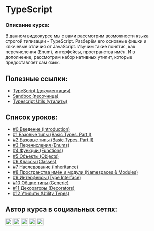#  TypeScript

### Описание курса:
В данном видеокурсе мы с вами рассмотрим возможности языка строгой типизации - TypeScript. Разберём его основные фишки и ключевые отличия от JavaScript. Изучим такие понятия, как перечисления (Enum), интерфейсы, пространства имён. И в дополнение, рассмотрим набор нативных утилит, которые предоставляет сам язык.

## Полезные ссылки:
- [TypeScript (документация)](https://www.typescriptlang.org)
- [Sandbox (песочница)](https://www.typescriptlang.org/play/index.html)
- [Typescript Utils (утилиты)](https://www.typescriptlang.org/docs/handbook/utility-types.html)

## Список уроков:
- [#0 Введение (Introduction)](https://youtu.be/MtO76yEYbxA)
- [#1 Базовые типы (Basic Types. Part I)](https://youtu.be/iugNHvMWBw4)
- [#2 Базовые типы (Basic Types. Part II)](https://youtu.be/MNcl1Fni4cw)
- [#3 Перечисления (Enums)](https://youtu.be/FltLrtKWMak)
- [#4 Функции (Functions)](https://youtu.be/qrIuuJc2Zc8)
- [#5 Объекты (Objects)](https://youtu.be/gjBSTMBzz-U)
- [#6 Классы (Classes)](https://youtu.be/OruUd2HULaI)
- [#7 Наследование (Inheritance)](https://youtu.be/wTwPThKzu-U)
- [#8 Пространства имён и модули (Namespaces & Modules)](https://youtu.be/5Eap2h9AffA)
- [#9 Интерфейсы (Type Interface)](https://youtu.be/RUCpNX0E_jw)
- [#10 Общие типы (Generic)](https://youtu.be/ysQb60CQB8U)
- [#11 Декораторы (Decorators)](https://youtu.be/1-lWrocbnK8)
- [#12 Утилиты (Utility Types)](https://youtu.be/Qf_WJGJf4yw)

## Автор курса в социальных сетях:

[<img align="left" alt="webDev | YouTube" width="22px" src="https://cdn.jsdelivr.net/npm/simple-icons@v3/icons/youtube.svg" />][youtube]
[<img align="left" alt="webDev | Instagram" width="22px" src="https://cdn.jsdelivr.net/npm/simple-icons@v3/icons/instagram.svg" />][instagram]
[<img align="left" alt="webDev | LinkedIn" width="22px" src="https://cdn.jsdelivr.net/npm/simple-icons@v3/icons/linkedin.svg" />][linkedin]
[<img align="left" alt="webDev | VK" width="22px" src="https://cdn.jsdelivr.net/npm/simple-icons@v3/icons/vk.svg" />][vk]
[<img align="left" alt="webDev | Twitter" width="22px" src="https://cdn.jsdelivr.net/npm/simple-icons@v3/icons/twitter.svg" />][twitter]&nbsp;

[youtube]: https://youtube.com/YauhenKavalchuk
[instagram]: https://instagram.com/YauhenKavalchuk
[linkedin]: https://linkedin.com/in/YauhenKavalchuk
[vk]: https://vk.com/YauhenKavalchuk
[twitter]: https://twitter.com/YauhenKavalchuk
